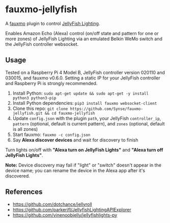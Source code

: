 # fauxmo-jellyfish
A [fauxmo](https://github.com/n8henrie/fauxmo) plugin to control [JellyFish Lighting](https://www.jellyfishlighting.com/).

Enables Amazon Echo (Alexa) control (on/off state and pattern for one or more zones) of JellyFish Lighting via an emulated Belkin WeMo switch and the JellyFish controller websocket.

## Usage

Tested on a Raspberry Pi 4 Model B, JellyFish controller version 020110 and 030015, and fauxmo v0.6.0. Setting a static IP for your JellyFish controller and Raspberry Pi is strongly recommended.

1. Install Python: `sudo apt-get update && sudo apt-get -y install python3 python3-pip`
2. Install Python dependencies: `pip3 install fauxmo websocket-client`
3. Clone this repo: `git clone https://github.com/Synse/fauxmo-jellyfish.git && cd fauxmo-jellyfish`
4. Update `config.json` with the plugin `path`, your JellyFish `controller_ip`, `pattern` (optional, default is current pattern), and `zones` (optional, default is all zones)
5. Start fauxmo: `fauxmo -c config.json`
6. Say **Alexa discover devices** and wait for discovery to finish

Turn lights on/off with **"Alexa turn on JellyFish Lights"** and **"Alexa turn off JellyFish Lights"**.

**Note:** Device discovery may fail if "light" or "switch" doesn't appear in the device name; you can rename the device in the Alexa app after it's discovered.

## References
- https://github.com/dotchance/jellyroll
- https://github.com/parkerjfl/JellyfishLightingAPIExplorer
- https://github.com/vinenoobjelly/jellyfishlights-py
